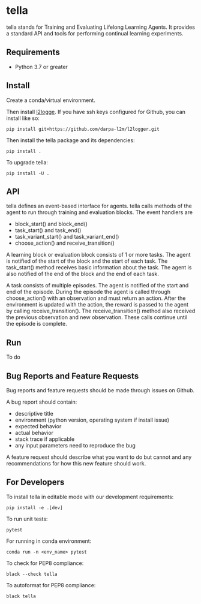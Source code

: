 tella
===========
tella stands for Training and Evaluating Lifelong Learning Agents.
It provides a standard API and tools for performing continual learning experiments.

Requirements
----------------
* Python 3.7 or greater

Install
-------------
Create a conda/virtual environment.

Then install [l2logge](https://github.com/darpa-l2m/l2logger).
If you have ssh keys configured for Github, you can install like so:
```
pip install git+https://github.com/darpa-l2m/l2logger.git
```

Then install the tella package and its dependencies:
```
pip install .
```

To upgrade tella:
```
pip install -U .
```

API
-------------
tella defines an event-based interface for agents.
tella calls methods of the agent to run through training and evaluation blocks.
The event handlers are
 * block_start() and block_end()
 * task_start() and task_end()
 * task_variant_start() and task_variant_end()
 * choose_action() and receive_transition()

A learning block or evaluation block consists of 1 or more tasks.
The agent is notified of the start of the block and the start of each task.
The task_start() method receives basic information about the task.
The agent is also notified of the end of the block and the end of each task.

A task consists of multiple episodes.
The agent is notified of the start and end of the episode.
During the episode the agent is called through choose_action() with an observation and must return an action.
After the environment is updated with the action, the reward is passed to the agent by calling receive_transition().
The receive_transition() method also received the previous observation and new observation.
These calls continue until the episode is complete.


Run
-------------
To do

Bug Reports and Feature Requests
---------------------------------
Bug reports and feature requests should be made through issues on Github.

A bug report should contain:
 * descriptive title
 * environment (python version, operating system if install issue)
 * expected behavior
 * actual behavior
 * stack trace if applicable
 * any input parameters need to reproduce the bug

A feature request should describe what you want to do but cannot
and any recommendations for how this new feature should work.

For Developers
----------------
To install tella in editable mode with our development requirements:
```
pip install -e .[dev]
```

To run unit tests:
```
pytest
```
For running in conda environment:
```
conda run -n <env_name> pytest 
```

To check for PEP8 compliance:
```
black --check tella
```

To autoformat for PEP8 compliance:
```
black tella
```
